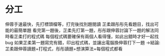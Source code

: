 # 分工
伸蓉手速最快，先打標頭檔等，打完後找別題閱讀
芷柔跟彤彤先看題目，找出可能的最簡單題
看完第一題後，芷柔先打第一題，彤彤跟伸蓉討論下一題的解法同時看芷柔打的程式碼
每個程式碼要確保有兩個人看得懂，如此出錯時才好一起找bug
如果芷柔第一題寫完有錯，印出程式碼，並讓出電腦換伸蓉打下一題
->結論:芷柔跟伸蓉讀題+打程式，彤彤讀題+想演算法+每個程式都看

